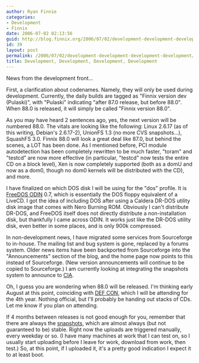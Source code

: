 ```yaml
---
author: Ryan Finnie
categories:
- Development
- Finnix
date: 2006-07-02 02:13:56
guid: http://blog.finnix.org/2006/07/02/development-development-development-development/
id: 39
layout: post
permalink: /2006/07/02/development-development-development-development/
title: Development, Development, Development, Development
---
```

News from the development front...

First, a clarification about codenames. Namely, they will only be used during development. Currently, the daily builds are tagged as "Finnix version dev (Pulaski)", with "Pulaski" indicating "after 87.0 release, but before 88.0". When 88.0 is released, it will simply be called "Finnix version 88.0".

As you may have heard 2 sentences ago, yes, the next version will be numbered 88.0. The vitals are looking like the following: Linux 2.6.17 (as of this writing, Debian's 2.6.17-2), UnionFS 1.3 (no more CVS snapshots...), SquashFS 3.0. Finnix 88.0 will look a great deal like 87.0, but behind the scenes, a LOT has been done. As I mentioned before, PCI module autodetection has been completely rewritten to be much faster, "toram" and "testcd" are now more effective (in particular, "testcd" now tests the entire CD on a block level), Xen is now completely supported (both as a domU and now as a dom0, though no dom0 kernels will be distributed with the CD), and more.

I have finalized on which DOS disk I will be using for the "dos" profile. It is [FreeDOS ODIN](http://odin.fdos.org/) 0.7, which is essentially the DOS floppy equivalent of a LiveCD. I got the idea of including DOS after using a Caldera DR-DOS utility disk image that comes with Nero Burning ROM. Obviously I can't distribute DR-DOS, and FreeDOS itself does not directly distribute a non-installation disk, but thankfully I came across ODIN. It works just like the DR-DOS utility disk, even better in some places, and is only 900k compressed.

In non-development news, I have migrated some services from Sourceforge to in-house. The mailing list and bug system is gone, replaced by a forums system. Older news items have been backported from Sourceforge into the "Announcements" section of the blog, and the home page now points to this instead of Sourceforge. (New version announcements will continue to be copied to Sourceforge.) I am currently looking at integrating the snapshots system to announce to [CIA](http://cia.navi.cx/).

Oh, I guess you are wondering when 88.0 will be released. I'm thinking early August at this point, coinciding with [DEF CON](http://www.defcon.org/), which I will be attending for the 4th year. Nothing official, but I'll probably be handing out stacks of CDs. Let me know if you plan on attending.

If 4 months between releases is not good enough for you, remember that there are always the [snapshots](http://snapshots.finnix.org/), which are almost always (but not guaranteed to be) stable. Right now the uploads are triggered manually, every weekday or so. (I have many machines at work that I can test on, so I usually start uploading before I leave for work, download from work, then test.) So, at this point, if I uploaded it, it's a pretty good indication I expect it to at least boot.
